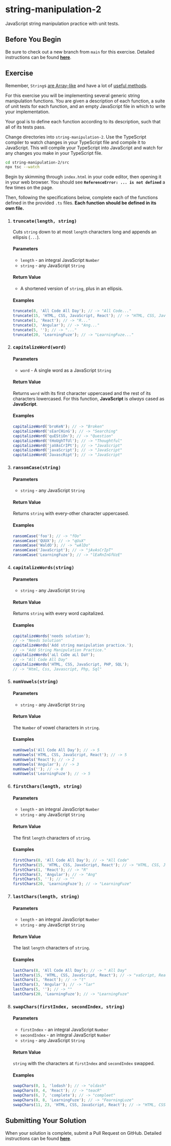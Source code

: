 # string-manipulation-2

JavaScript string manipulation practice with unit tests.

## Before You Begin

Be sure to check out a new branch from `main` for this exercise. Detailed instructions can be found [**here**](../../guides/starting-an-exercise).

## Exercise

Remember, `String`s [are Array-like](https://developer.mozilla.org/en-US/docs/Web/JavaScript/Reference/Global_Objects/String#Character_access) and have a lot of [useful methods](https://developer.mozilla.org/en-US/docs/Web/JavaScript/Reference/Global_Objects/String#Methods_2).

For this exercise you will be implementing several generic string manipulation functions. You are given a description of each function, a suite of unit tests for each function, and an empty JavaScript file in which to write your implementation.

Your goal is to define each function according to its description, such that all of its tests pass.

Change directories into `string-manipulation-2`. Use the TypeScript compiler to watch changes in your TypeScript file and compile it to JavaScript. This will compile your TypeScript into JavaScript and watch for any changes you make in your TypeScript file.

```sh
cd string-manipulation-2/src
npx tsc --watch
```

Begin by skimming through `index.html` in your code editor, then opening it in your web browser. You should see **`ReferenceError: ... is not defined`** a few times on the page.

Then, following the specifications below, complete each of the functions defined in the provided `.ts` files. **Each function should be defined in its own file.**

1. ### `truncate(length, string)`

   Cuts `string` down to at most `length` characters long and appends an ellipsis (`...`).

   #### Parameters

   - `length` - an integral JavaScript `Number`
   - `string` - any JavaScript `String`

   #### Return Value

   - A shortened version of `string`, plus in an ellipsis.

   #### Examples

   ```js
   truncate(8, 'All Code All Day'); // -> "All Code..."
   truncate(15, 'HTML, CSS, JavaScript, React'); // -> "HTML, CSS, Java..."
   truncate(1, 'React'); // -> "R..."
   truncate(3, 'Angular'); // -> "Ang..."
   truncate(5, ''); // -> "..."
   truncate(20, 'LearningFuze'); // -> "LearningFuze..."
   ```

1. ### `capitalizeWord(word)`

   #### Parameters

   - `word` - A single word as a JavaScript `String`

   #### Return Value

   Returns `word` with its first character uppercased and the rest of its characters lowercased. For this function, **JavaScript** is _always_ cased as **JavaScript**.

   #### Examples

   ```js
   capitalizeWord('broKeN'); // -> "Broken"
   capitalizeWord('sEarCHinG'); // -> "Searching"
   capitalizeWord('quEStiOn'); // -> "Question"
   capitalizeWord('tHoUghTfUl'); // -> "Thoughtful"
   capitalizeWord('jaVAsCrIPt'); // -> "JavaScript"
   capitalizeWord('javaScript'); // -> "JavaScript"
   capitalizeWord('JavascRipt'); // -> "JavaScript"
   ```

1. ### `ransomCase(string)`

   #### Parameters

   - `string` - any JavaScript `String`

   #### Return Value

   Returns `string` with every-other character uppercased.

   #### Examples

   ```js
   ransomCase('foo'); // -> "fOo"
   ransomCase('QUUX'); // -> "qUuX"
   ransomCase('WaldO'); // -> "wAlDo"
   ransomCase('JavaScript'); // -> "jAvAsCrIpT"
   ransomCase('LearningFuze'); // -> "lEaRnInGfUzE"
   ```

1. ### `capitalizeWords(string)`

   #### Parameters

   - `string` - any JavaScript `String`

   #### Return Value

   Returns `string` with every word capitalized.

   #### Examples

   ```js
   capitalizeWords('needs solution');
   // -> "Needs Solution"
   capitalizeWords('Add string manipulation practice.');
   // -> "Add String Manipulation Practice."
   capitalizeWords('aLl CoDe aLl DaY');
   // -> "All Code All Day"
   capitalizeWords('HTML, CSS, JavaScript, PHP, SQL');
   // -> "Html, Css, Javascript, Php, Sql"
   ```

1. ### `numVowels(string)`

   #### Parameters

   - `string` - any JavaScript `String`

   #### Return Value

   The `Number` of vowel characters in `string`.

   #### Examples

   ```js
   numVowels('All Code All Day'); // -> 5
   numVowels('HTML, CSS, JavaScript, React'); // -> 5
   numVowels('React'); // -> 2
   numVowels('Angular'); // -> 3
   numVowels(''); // -> 0
   numVowels('LearningFuze'); // -> 5
   ```

1. ### `firstChars(length, string)`

   #### Parameters

   - `length` - an integral JavaScript `Number`
   - `string` - any JavaScript `String`

   #### Return Value

   The first `length` characters of `string`.

   #### Examples

   ```js
   firstChars(8, 'All Code All Day'); // -> "All Code"
   firstChars(15, 'HTML, CSS, JavaScript, React'); // -> "HTML, CSS, Java"
   firstChars(1, 'React'); // -> "R"
   firstChars(3, 'Angular'); // -> "Ang"
   firstChars(5, ''); // -> ""
   firstChars(20, 'LearningFuze'); // -> "LearningFuze"
   ```

1. ### `lastChars(length, string)`

   #### Parameters

   - `length` - an integral JavaScript `Number`
   - `string` - any JavaScript `String`

   #### Return Value

   The last `length` characters of `string`.

   #### Examples

   ```js
   lastChars(8, 'All Code All Day'); // -> " All Day"
   lastChars(15, 'HTML, CSS, JavaScript, React'); // -> "vaScript, React"
   lastChars(1, 'React'); // -> "t"
   lastChars(3, 'Angular'); // -> "lar"
   lastChars(5, ''); // -> ""
   lastChars(20, 'LearningFuze'); // -> "LearningFuze"
   ```

1. ### `swapChars(firstIndex, secondIndex, string)`

   #### Parameters

   - `firstIndex` - an integral JavaScript `Number`
   - `secondIndex` - an integral JavaScript `Number`
   - `string` - any JavaScript `String`

   #### Return Value

   `string` with the characters at `firstIndex` and `secondIndex` swapped.

   #### Examples

   ```js
   swapChars(0, 1, 'lodash'); // -> "oldash"
   swapChars(0, 4, 'React'); // -> "teacR"
   swapChars(6, 7, 'complete'); // -> "compleet"
   swapChars(0, 8, 'LearningFuze'); // -> "FearningLuze"
   swapChars(11, 23, 'HTML, CSS, JavaScript, React'); // -> "HTML, CSS, RavaScript, Jeact"
   ```

## Submitting Your Solution

When your solution is complete, submit a Pull Request on GitHub. Detailed instructions can be found [**here**](../../guides/submitting-your-solution).
